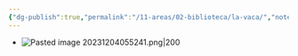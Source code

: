 ```yaml
---
{"dg-publish":true,"permalink":"/11-areas/02-biblioteca/la-vaca/","noteIcon":""}
---
```


- ![Pasted image 20231204055241.png|200](/img/user/10%20Entrada%20%F0%9F%9B%92/%F0%9F%92%BE%20Adjuntos/Pasted%20image%2020231204055241.png)